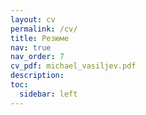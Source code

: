 ```yaml
---
layout: cv
permalink: /cv/
title: Резюме
nav: true
nav_order: 7
cv_pdf: michael_vasiljev.pdf
description:
toc:
  sidebar: left
---
```

